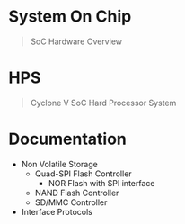 # System On Chip

> SoC Hardware Overview

# HPS

> Cyclone V SoC Hard Processor System

# Documentation

- Non Volatile Storage
  - Quad-SPI Flash Controller
    - NOR Flash with SPI interface
  - NAND Flash Controller
  - SD/MMC Controller
- Interface Protocols